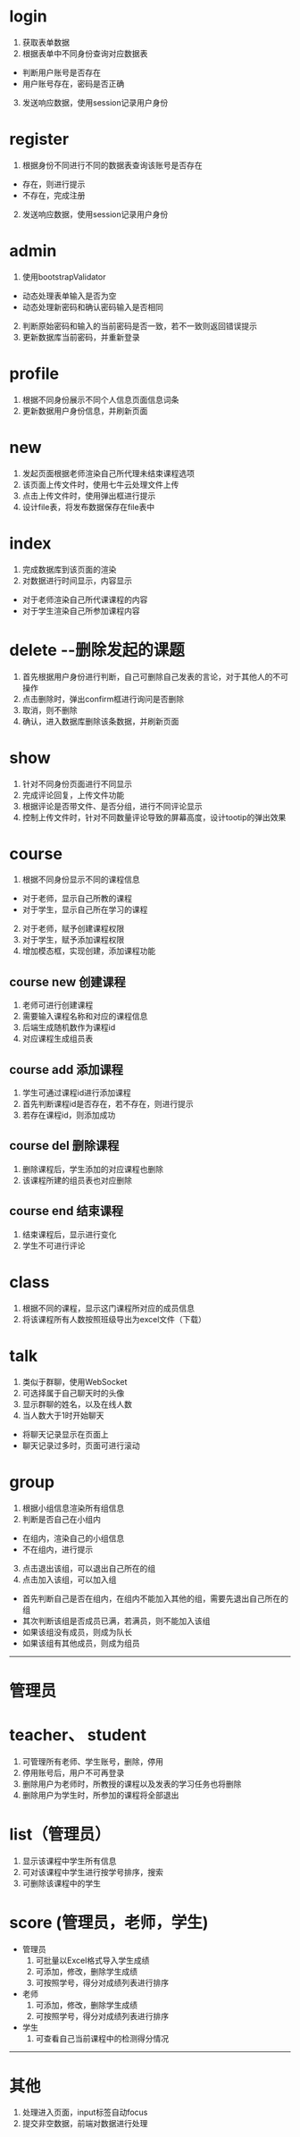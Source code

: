 # login
1. 获取表单数据
2. 根据表单中不同身份查询对应数据表
  - 判断用户账号是否存在
  - 用户账号存在，密码是否正确
3. 发送响应数据，使用session记录用户身份

# register
1. 根据身份不同进行不同的数据表查询该账号是否存在
  - 存在，则进行提示
  - 不存在，完成注册
2. 发送响应数据，使用session记录用户身份

# admin
1. 使用bootstrapValidator
  - 动态处理表单输入是否为空
  - 动态处理新密码和确认密码输入是否相同
2. 判断原始密码和输入的当前密码是否一致，若不一致则返回错误提示
3. 更新数据库当前密码，并重新登录

# profile
1. 根据不同身份展示不同个人信息页面信息词条
2. 更新数据用户身份信息，并刷新页面

# new
1. 发起页面根据老师渲染自己所代理未结束课程选项
2. 该页面上传文件时，使用七牛云处理文件上传
3. 点击上传文件时，使用弹出框进行提示
4. 设计file表，将发布数据保存在file表中

# index
1. 完成数据库到该页面的渲染
2. 对数据进行时间显示，内容显示
- 对于老师渲染自己所代课课程的内容
- 对于学生渲染自己所参加课程内容

# delete --删除发起的课题
1. 首先根据用户身份进行判断，自己可删除自己发表的言论，对于其他人的不可操作
2. 点击删除时，弹出confirm框进行询问是否删除
3. 取消，则不删除
4. 确认，进入数据库删除该条数据，并刷新页面

# show
1. 针对不同身份页面进行不同显示
2. 完成评论回复，上传文件功能
3. 根据评论是否带文件、是否分组，进行不同评论显示
4. 控制上传文件时，针对不同数量评论导致的屏幕高度，设计tootip的弹出效果

# course
1. 根据不同身份显示不同的课程信息
  - 对于老师，显示自己所教的课程
  - 对于学生，显示自己所在学习的课程
2. 对于老师，赋予创建课程权限
3. 对于学生，赋予添加课程权限
4. 增加模态框，实现创建，添加课程功能

## course new 创建课程
1. 老师可进行创建课程
2. 需要输入课程名称和对应的课程信息
3. 后端生成随机数作为课程id
4. 对应课程生成组员表

## course add 添加课程
1. 学生可通过课程id进行添加课程
2. 首先判断课程id是否存在，若不存在，则进行提示
3. 若存在课程id，则添加成功

## course del 删除课程
1. 删除课程后，学生添加的对应课程也删除
2. 该课程所建的组员表也对应删除

## course end 结束课程
1. 结束课程后，显示进行变化
2. 学生不可进行评论

# class
1. 根据不同的课程，显示这门课程所对应的成员信息
2. 将该课程所有人数按照班级导出为excel文件（下载）

# talk
1. 类似于群聊，使用WebSocket
2. 可选择属于自己聊天时的头像
3. 显示群聊的姓名，以及在线人数
4. 当人数大于1时开始聊天
  - 将聊天记录显示在页面上
  - 聊天记录过多时，页面可进行滚动

# group
1. 根据小组信息渲染所有组信息
2. 判断是否自己在小组内
  - 在组内，渲染自己的小组信息
  - 不在组内，进行提示
3. 点击退出该组，可以退出自己所在的组
4. 点击加入该组，可以加入组
  - 首先判断自己是否在组内，在组内不能加入其他的组，需要先退出自己所在的组
  - 其次判断该组是否成员已满，若满员，则不能加入该组
  - 如果该组没有成员，则成为队长
  - 如果该组有其他成员，则成为组员

---
# 管理员

# teacher、 student
1. 可管理所有老师、学生账号，删除，停用
2. 停用账号后，用户不可再登录
3. 删除用户为老师时，所教授的课程以及发表的学习任务也将删除
4. 删除用户为学生时，所参加的课程将全部退出

# list（管理员）
1. 显示该课程中学生所有信息
2. 可对该课程中学生进行按学号排序，搜索
3. 可删除该课程中的学生

# score (管理员，老师，学生)
- 管理员
  1. 可批量以Excel格式导入学生成绩
  2. 可添加，修改，删除学生成绩
  3. 可按照学号，得分对成绩列表进行排序
- 老师
  1. 可添加，修改，删除学生成绩
  2. 可按照学号，得分对成绩列表进行排序
- 学生
  1. 可查看自己当前课程中的检测得分情况

---

# 其他
1. 处理进入页面，input标签自动focus
2. 提交非空数据，前端对数据进行处理